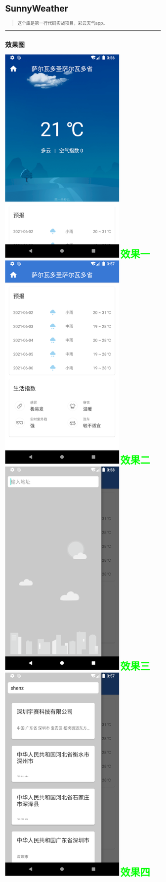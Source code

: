 # SunnyWeather
> 这个库是第一行代码实战项目，彩云天气app。

-----
## 效果图
 ![sdfsd](./screenshot/one.jpg "效果图")
<font color=#00ff00 size=6>**效果一**</font>
![sdfsd](./screenshot/two.jpg "效果图")
 <font color=#00ff00 size=6>**效果二**</font>
 ![sdfsd](./screenshot/three.jpg "效果图")
 <font color=#00ff00 size=6>**效果三**</font>
 ![sdfsd](./screenshot/four.jpg "效果图")
 <font color=#00ff00 size=6>**效果四**</font>


